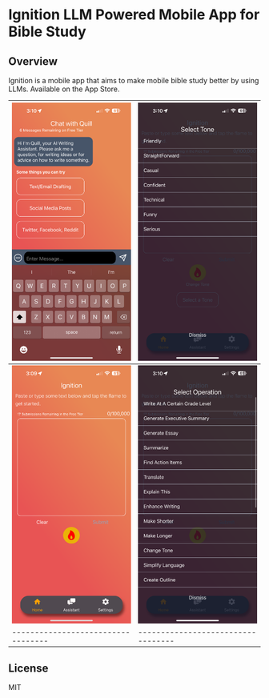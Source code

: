 # Ignition LLM Powered Mobile App for Bible Study

## Overview 
Ignition is a mobile app that aims to make mobile bible study better by using LLMs. Available on the App Store. 

| !['Main Menu'](/assets/chat_1.PNG) | !['Chat'](/assets/options_2.PNG) |
|----------------------------------|----------------------------------|
| !['White Noise'](/assets/Home.PNG) | !['Quiz'](/assets/options.PNG) |
|----------------------------------|----------------------------------|


## License 
MIT 
